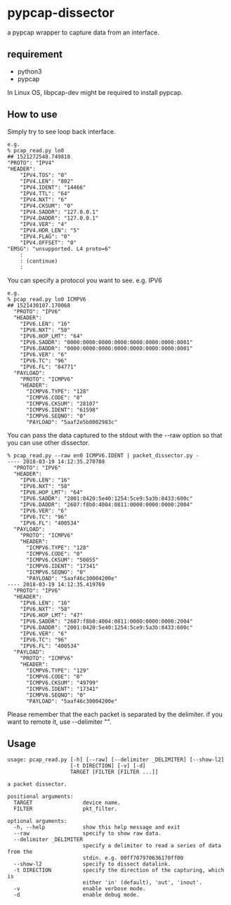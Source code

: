 pypcap-dissector
================

a pypcap wrapper to capture data from an interface.

## requirement

- python3
- pypcap

In Linux OS, libpcap-dev might be required to install pypcap.

## How to use

Simply try to see loop back interface.

    e.g.
    % pcap_read.py lo0
    ## 1521272548.749818
    "PROTO": "IPV4"
    "HEADER": 
        "IPV4.TOS": "0"
        "IPV4.LEN": "802"
        "IPV4.IDENT": "14466"
        "IPV4.TTL": "64"
        "IPV4.NXT": "6"
        "IPV4.CKSUM": "0"
        "IPV4.SADDR": "127.0.0.1"
        "IPV4.DADDR": "127.0.0.1"
        "IPV4.VER": "4"
        "IPV4.HDR_LEN": "5"
        "IPV4.FLAG": "0"
        "IPV4.OFFSET": "0"
    "EMSG": "unsupported. L4 proto=6"
        :
        : (continue)
        :

You can specify a protocol you want to see.  e.g. IPV6

    e.g.
    % pcap_read.py lo0 ICMPV6
    ## 1521430107.170068
      "PROTO": "IPV6"
      "HEADER": 
        "IPV6.LEN": "16"
        "IPV6.NXT": "58"
        "IPV6.HOP_LMT": "64"
        "IPV6.SADDR": "0000:0000:0000:0000:0000:0000:0000:0001"
        "IPV6.DADDR": "0000:0000:0000:0000:0000:0000:0000:0001"
        "IPV6.VER": "6"
        "IPV6.TC": "96"
        "IPV6.FL": "84771"
      "PAYLOAD": 
        "PROTO": "ICMPV6"
        "HEADER": 
          "ICMPV6.TYPE": "128"
          "ICMPV6.CODE": "0"
          "ICMPV6.CKSUM": "28107"
          "ICMPV6.IDENT": "61598"
          "ICMPV6.SEQNO": "0"
          "PAYLOAD": "5aaf2e5b0002983c"

You can pass the data captured to the stdout with the --raw option
so that you can use other dissector.

    % pcap_read.py --raw en0 ICMPV6.IDENT | packet_dissector.py - 
    ---- 2018-03-19 14:12:35.270708
      "PROTO": "IPV6"
      "HEADER": 
        "IPV6.LEN": "16"
        "IPV6.NXT": "58"
        "IPV6.HOP_LMT": "64"
        "IPV6.SADDR": "2001:0420:5e40:1254:5ce9:5a3b:8433:600c"
        "IPV6.DADDR": "2607:f8b0:4004:0811:0000:0000:0000:2004"
        "IPV6.VER": "6"
        "IPV6.TC": "96"
        "IPV6.FL": "400534"
      "PAYLOAD": 
        "PROTO": "ICMPV6"
        "HEADER": 
          "ICMPV6.TYPE": "128"
          "ICMPV6.CODE": "0"
          "ICMPV6.CKSUM": "50055"
          "ICMPV6.IDENT": "17341"
          "ICMPV6.SEQNO": "0"
          "PAYLOAD": "5aaf46c30004200e"
    ---- 2018-03-19 14:12:35.419769
      "PROTO": "IPV6"
      "HEADER": 
        "IPV6.LEN": "16"
        "IPV6.NXT": "58"
        "IPV6.HOP_LMT": "47"
        "IPV6.SADDR": "2607:f8b0:4004:0811:0000:0000:0000:2004"
        "IPV6.DADDR": "2001:0420:5e40:1254:5ce9:5a3b:8433:600c"
        "IPV6.VER": "6"
        "IPV6.TC": "96"
        "IPV6.FL": "400534"
      "PAYLOAD": 
        "PROTO": "ICMPV6"
        "HEADER": 
          "ICMPV6.TYPE": "129"
          "ICMPV6.CODE": "0"
          "ICMPV6.CKSUM": "49799"
          "ICMPV6.IDENT": "17341"
          "ICMPV6.SEQNO": "0"
          "PAYLOAD": "5aaf46c30004200e"

Please remember that the each packet is separated by the delimiter.
if you want to remote it, use --delimiter "".

## Usage

    usage: pcap_read.py [-h] [--raw] [--delimiter _DELIMITER] [--show-l2]
                        [-t DIRECTION] [-v] [-d]
                        TARGET [FILTER [FILTER ...]]
    
    a packet dissector.
    
    positional arguments:
      TARGET                device name.
      FILTER                pkt_filter.
    
    optional arguments:
      -h, --help            show this help message and exit
      --raw                 specify to show raw data.
      --delimiter _DELIMITER
                            specify a delimiter to read a series of data from the
                            stdin. e.g. 00ff707970636170ff00
      --show-l2             specify to dissect datalink.
      -t DIRECTION          specify the direction of the capturing, which is
                            either 'in' (default), 'out', 'inout'.
      -v                    enable verbose mode.
      -d                    enable debug mode.

